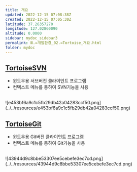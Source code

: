 ```yaml
---
title: 개요
updated: 2022-12-15 07:08:38Z
created: 2022-12-15 07:05:30Z
latitude: 37.26357270
longitude: 127.02860090
altitude: 0.0000
sidebar: mydoc_sidebar3
permalink: Ⅲ.=개발환경_02.=Tortoise_개요.html
folder: mydoc
---
```


## [TortoiseSVN](https://tortoisesvn.net/)
- 윈도우용 서브버전 클라이언트 프로그램
- 컨텍스트 메뉴를 통하여 SVN기능을 사용
<br>
![e453bf6a9c1c5fb29db42a04283ccf50.png](../../resources/e453bf6a9c1c5fb29db42a04283ccf50.png)

## [TortoiseGit](https://tortoisegit.org/)
- 윈도우용 Git버전 클라이언트 프로그램
- 컨텍스트 메뉴를 통하여 Git기능을 사용
<br>
![43944d9c8bbe53307ee5cebefe3ec7cd.png](../../resources/43944d9c8bbe53307ee5cebefe3ec7cd.png)
